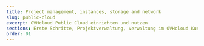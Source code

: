 ```yaml
---
title: Project management, instances, storage and network
slug: public-cloud
excerpt: OVHcloud Public Cloud einrichten und nutzen
sections: Erste Schritte, Projektverwaltung, Verwaltung im OVHcloud Kundencenter, Horizon, OpenStack, Netzwerk und IP, Storage, Tutorials
order: 01
---
```

